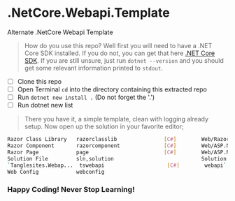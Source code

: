 # .NetCore.Webapi.Template
Alternate .NetCore Webapi Template

> How do you use this repo? 
> Well first you will need to have a .NET Core SDK installed. If you do not, you can get that here [.NET Core SDK](https://dotnet.microsoft.com/en-us/download).
> If you are still unsure, just run `dotnet --version` and you should get some relevant information printed to `stdout`. 

- [ ] Clone this repo
- [ ] Open Terminal `cd` into the directory containing this extracted repo
- [ ] Run `dotnet new install .` (Do not forget the '.')
- [ ] Run dotnet new list

> There you have it, a simple template, clean with logging already setup. Now open up the solution in your favorite editor;  

```bash
Razor Class Library   razorclasslib               [C#]        Web/Razor/Library
Razor Component       razorcomponent              [C#]        Web/ASP.NET
Razor Page            page                        [C#]        Web/ASP.NET
Solution File         sln,solution                            Solution
`Tanglesites.Webap...  tswebapi                    [C#]        webapi`
Web Config            webconfig
```

### Happy Coding! Never Stop Learning! 
